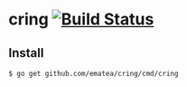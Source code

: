 # cring [![Build Status](https://travis-ci.org/ematea/cring.svg?branch=master)](https://travis-ci.org/ematea/cring)

## Install

```bash
$ go get github.com/ematea/cring/cmd/cring
```

